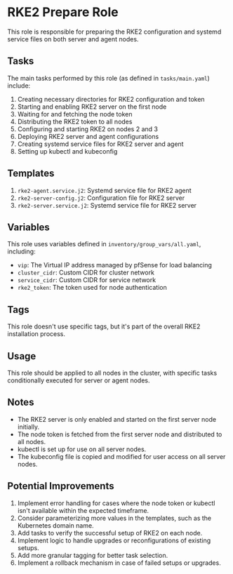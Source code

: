 # RKE2 Prepare Role

This role is responsible for preparing the RKE2 configuration and systemd service files on both server and agent nodes.

## Tasks

The main tasks performed by this role (as defined in `tasks/main.yaml`) include:

1. Creating necessary directories for RKE2 configuration and token
2. Starting and enabling RKE2 server on the first node
3. Waiting for and fetching the node token
4. Distributing the RKE2 token to all nodes
5. Configuring and starting RKE2 on nodes 2 and 3
6. Deploying RKE2 server and agent configurations
7. Creating systemd service files for RKE2 server and agent
8. Setting up kubectl and kubeconfig

## Templates

1. `rke2-agent.service.j2`: Systemd service file for RKE2 agent
2. `rke2-server-config.j2`: Configuration file for RKE2 server
3. `rke2-server.service.j2`: Systemd service file for RKE2 server

## Variables

This role uses variables defined in `inventory/group_vars/all.yaml`, including:

- `vip`: The Virtual IP address managed by pfSense for load balancing
- `cluster_cidr`: Custom CIDR for cluster network
- `service_cidr`: Custom CIDR for service network
- `rke2_token`: The token used for node authentication

## Tags

This role doesn't use specific tags, but it's part of the overall RKE2 installation process.

## Usage

This role should be applied to all nodes in the cluster, with specific tasks conditionally executed for server or agent nodes.

## Notes

- The RKE2 server is only enabled and started on the first server node initially.
- The node token is fetched from the first server node and distributed to all nodes.
- kubectl is set up for use on all server nodes.
- The kubeconfig file is copied and modified for user access on all server nodes.

## Potential Improvements

1. Implement error handling for cases where the node token or kubectl isn't available within the expected timeframe.
2. Consider parameterizing more values in the templates, such as the Kubernetes domain name.
3. Add tasks to verify the successful setup of RKE2 on each node.
4. Implement logic to handle upgrades or reconfigurations of existing setups.
5. Add more granular tagging for better task selection.
6. Implement a rollback mechanism in case of failed setups or upgrades.
